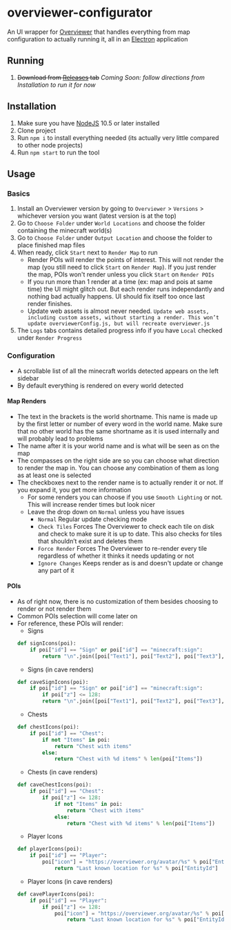# overviewer-configurator
An UI wrapper for [Overviewer](https://github.com/overviewer/Minecraft-Overviewer) that handles everything from map configuration to actually running it, all in an [Electron](https://github.com/electron/electron) application

## Running
1. ~~Download from [Releases](https://github.com/demosjarco/overviewer-configurator/releases) tab~~
*Coming Soon: follow directions from Installation to run it for now*

## Installation
1. Make sure you have [NodeJS](https://nodejs.org/en/download/) 10.5 or later installed
2. Clone project
3. Run `npm i` to install everything needed (its actually very little compared to other node projects)
4. Run `npm start` to run the tool

## Usage

### Basics
1. Install an Overviewer version by going to `Overviewer` > `Versions` > whichever version you want (latest version is at the top)
2. Go to `Choose Folder` under `World Locations` and choose the folder containing the minecraft world(s)
3. Go to `Choose Folder` under `Output Location` and choose the folder to place finished map files
4. When ready, click `Start` next to `Render Map` to run
	* Render POIs will render the points of interest. This will not render the map (you still need to click `Start` on `Render Map`). If you just render the map, POIs won't render unless you click `Start` on `Render POIs`
	* If you run more than 1 render at a time (ex: map and pois at same time) the UI might glitch out. But each render runs independantly and nothing bad actually happens. UI should fix itself too once last render finishes.
	* Update web assets is almost never needed. `Update web assets, including custom assets, without starting a render. This won’t update overviewerConfig.js, but will recreate overviewer.js`
5. The `Logs` tabs contains detailed progress info if you have `Local` checked under `Render Progress`

### Configuration
* A scrollable list of all the minecraft worlds detected appears on the left sidebar
* By default everything is rendered on every world detected

#### Map Renders
* The text in the brackets is the world shortname. This name is made up by the first letter or number of every word in the world name. Make sure that no other world has the same shortname as it is used internally and will probably lead to problems
* The name after it is your world name and is what will be seen as on the map
* The compasses on the right side are so you can choose what direction to render the map in. You can choose any combination of them as long as at least one is selected
* The checkboxes next to the render name is to actually render it or not. If you expand it, you get more information
	* For some renders you can choose if you use `Smooth Lighting` or not. This will increase render times but look nicer
	* Leave the drop down on `Normal` unless you have issues
		* `Normal` Regular update checking mode
		* `Check Tiles` Forces The Overviewer to check each tile on disk and check to make sure it is up to date. This also checks for tiles that shouldn’t exist and deletes them
		* `Force Render` Forces The Overviewer to re-render every tile regardless of whether it thinks it needs updating or not
		* `Ignore Changes` Keeps render as is and doesn't update or change any part of it

#### POIs
* As of right now, there is no customization of them besides choosing to render or not render them
* Common POIs selection will come later on
* For reference, these POIs will render:
	* Signs
	```python
	def signIcons(poi):
		if poi["id"] == "Sign" or poi["id"] == "minecraft:sign":
			return "\n".join([poi["Text1"], poi["Text2"], poi["Text3"], poi["Text4"]])
	```
	* Signs (in cave renders)
	```python
	def caveSignIcons(poi):
		if poi["id"] == "Sign" or poi["id"] == "minecraft:sign":
			if poi["z"] <= 128:
			return "\n".join([poi["Text1"], poi["Text2"], poi["Text3"], poi["Text4"]])
	```
	* Chests
	```python
	def chestIcons(poi):
		if poi["id"] == "Chest":
			if not "Items" in poi:
				return "Chest with items"
			else:
				return "Chest with %d items" % len(poi["Items"])
	```
	* Chests (in cave renders)
	```python
	def caveChestIcons(poi):
		if poi["id"] == "Chest":
			if poi["z"] <= 128:
				if not "Items" in poi:
					return "Chest with items"
				else:
					return "Chest with %d items" % len(poi["Items"])
	```
	* Player Icons
	```python
	def playerIcons(poi):
		if poi["id"] == "Player":
			poi["icon"] = "https://overviewer.org/avatar/%s" % poi["EntityId"]
				return "Last known location for %s" % poi["EntityId"]
	```
	* Player Icons (in cave renders)
	```python
	def cavePlayerIcons(poi):
		if poi["id"] == "Player":
			if poi["z"] <= 128:
				poi["icon"] = "https://overviewer.org/avatar/%s" % poi["EntityId"]
					return "Last known location for %s" % poi["EntityId"]
